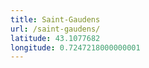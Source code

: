 ```yaml
---
title: Saint-Gaudens
url: /saint-gaudens/
latitude: 43.1077682
longitude: 0.7247218000000001
---
```

